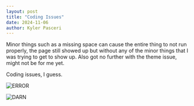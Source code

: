 ```yaml
---
layout: post
title: "Coding Issues"
date: 2024-11-06
author: Kyler Pasceri
---
```


Minor things such as a missing space can cause the entire thing to not run properly, the page still showed up but without any of the minor things that I was trying to get to show up. Also got no further with the theme issue, might not be for me yet.

Coding issues, I guess.

![ERROR](/Assingment3/Error.jpg)

![DARN](/Assingment3/FUCK.jpeg)

